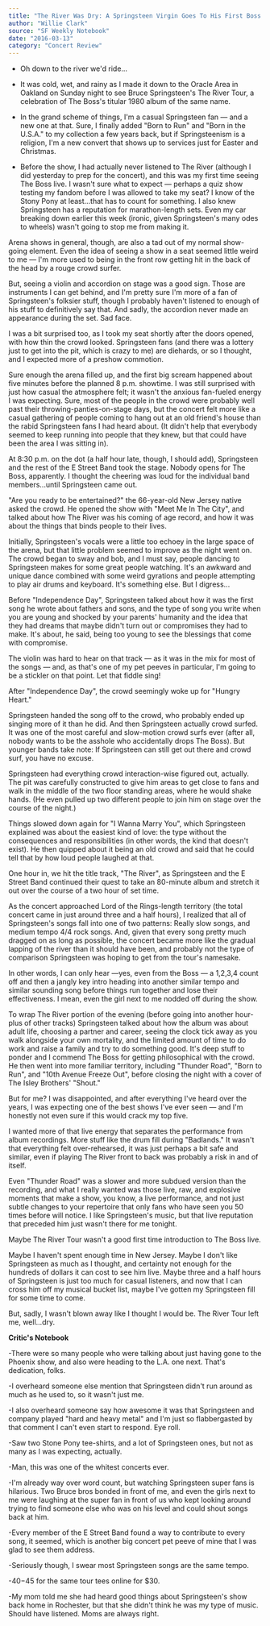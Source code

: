 ```yaml
---
title: "The River Was Dry: A Springsteen Virgin Goes To His First Boss Show"
author: "Willie Clark"
source: "SF Weekly Notebook"
date: "2016-03-13"
category: "Concert Review"
---
```


- Oh down to the river we'd ride...

- It was cold, wet, and rainy as I made it down to the Oracle Area in Oakland on Sunday night to see Bruce Springsteen's The River Tour, a celebration of The Boss's titular 1980 album of the same name.

- In the grand scheme of things, I'm a casual Springsteen fan — and a new one at that. Sure, I finally added "Born to Run" and "Born in the U.S.A." to my collection a few years back, but if Springsteenism is a religion, I'm a new convert that shows up to services just for Easter and Christmas.

- Before the show, I had actually never listened to The River (although I did yesterday to prep for the concert), and this was my first time seeing The Boss live. I wasn't sure what to expect — perhaps a quiz show testing my fandom before I was allowed to take my seat? I know of the Stony Pony at least...that has to count for something. I also knew Springsteen has a reputation for marathon-length sets. Even my car breaking down earlier this week (ironic, given Springsteen's many odes to wheels) wasn't going to stop me from making it.

Arena shows in general, though, are also a tad out of my normal show-going element. Even the idea of seeing a show in a seat seemed little weird to me — I'm more used to being in the front row getting hit in the back of the head by a rouge crowd surfer.

But, seeing a violin and accordion on stage was a good sign. Those are instruments I can get behind, and I'm pretty sure I'm more of a fan of Springsteen's folksier stuff, though I probably haven't listened to enough of his stuff to definitively say that. And sadly, the accordion never made an appearance during the set. Sad face.

I was a bit surprised too, as I took my seat shortly after the doors opened, with how thin the crowd looked. Springsteen fans (and there was a lottery just to get into the pit, which is crazy to me) are diehards, or so I thought, and I expected more of a preshow commotion.

Sure enough the arena filled up, and the first big scream happened about five minutes before the planned 8 p.m. showtime. I was still surprised with just how casual the atmosphere felt; it wasn't the anxious fan-fueled energy I was expecting. Sure, most of the people in the crowd were probably well past their throwing-panties-on-stage days, but the concert felt more like a casual gathering of people coming to hang out at an old friend's house than the rabid Springsteen fans I had heard about. (It didn't help that everybody seemed to keep running into people that they knew, but that could have been the area I was sitting in).

At 8:30 p.m. on the dot (a half hour late, though, I should add), Springsteen and the rest of the E Street Band took the stage. Nobody opens for The Boss, apparently. I thought the cheering was loud for the individual band members...until Springsteen came out.

"Are you ready to be entertained?" the 66-year-old New Jersey native asked the crowd. He opened the show with "Meet Me In The City", and talked about how The River was his coming of age record, and how it was about the things that binds people to their lives.

Initially, Springsteen's vocals were a little too echoey in the large space of the arena, but that little problem seemed to improve as the night went on. The crowd began to sway and bob, and I must say, people dancing to Springsteen makes for some great people watching. It's an awkward and unique dance combined with some weird gyrations and people attempting to play air drums and keyboard. It's something else. But I digress...

Before "Independence Day", Springsteen talked about how it was the first song he wrote about fathers and sons, and the type of song you write when you are young and shocked by your parents' humanity and the idea that they had dreams that maybe didn't turn out or compromises they had to make. It's about, he said, being too young to see the blessings that come with compromise.

The violin was hard to hear on that track — as it was in the mix for most of the songs — and, as that's one of my pet peeves in particular, I'm going to be a stickler on that point. Let that fiddle sing!

After "Independence Day", the crowd seemingly woke up for "Hungry Heart."

Springsteen handed the song off to the crowd, who probably ended up singing more of it than he did. And then Springsteen actually crowd surfed. It was one of the most careful and slow-motion crowd surfs ever (after all, nobody wants to be the asshole who accidentally drops The Boss). But younger bands take note: If Springsteen can still get out there and crowd surf, you have no excuse.

Springsteen had everything crowd interaction-wise figured out, actually. The pit was carefully constructed to give him areas to get close to fans and walk in the middle of the two floor standing areas, where he would shake hands. (He even pulled up two different people to join him on stage over the course of the night.)

Things slowed down again for "I Wanna Marry You", which Springsteen explained was about the easiest kind of love: the type without the consequences and responsibilities (in other words, the kind that doesn't exist). He then quipped about it being an old crowd and said that he could tell that by how loud people laughed at that.

One hour in, we hit the title track, "The River", as Springsteen and the E Street Band continued their quest to take an 80-minute album and stretch it out over the course of a two hour of set time.

As the concert approached Lord of the Rings-length territory (the total concert came in just around three and a half hours), I realized that all of Springsteen's songs fall into one of two patterns: Really slow songs, and medium tempo 4/4 rock songs. And, given that every song pretty much dragged on as long as possible, the concert became more like the gradual lapping of the river than it should have been, and probably not the type of comparison Springsteen was hoping to get from the tour's namesake.

In other words, I can only hear —yes, even from the Boss — a 1,2,3,4 count off and then a jangly key intro heading into another similar tempo and similar sounding song before things run together and lose their effectiveness. I mean, even the girl next to me nodded off during the show.

To wrap The River portion of the evening (before going into another hour-plus of other tracks) Springsteen talked about how the album was about adult life, choosing a partner and career, seeing the clock tick away as you walk alongside your own mortality, and the limited amount of time to do work and raise a family and try to do something good. It's deep stuff to ponder and I commend The Boss for getting philosophical with the crowd. He then went into more familiar territory, including "Thunder Road", "Born to Run", and "10th Avenue Freeze Out", before closing the night with a cover of The Isley Brothers' "Shout."

But for me? I was disappointed, and after everything I've heard over the years, I was expecting one of the best shows I've ever seen — and I'm honestly not even sure if this would crack my top five.

I wanted more of that live energy that separates the performance from album recordings. More stuff like the drum fill during "Badlands." It wasn't that everything felt over-rehearsed, it was just perhaps a bit safe and similar, even if playing The River front to back was probably a risk in and of itself.

Even "Thunder Road" was a slower and more subdued version than the recording, and what I really wanted was those live, raw, and explosive moments that make a show, you know, a live performance, and not just subtle changes to your repertoire that only fans who have seen you 50 times before will notice. I like Springsteen's music, but that live reputation that preceded him just wasn't there for me tonight.

Maybe The River Tour wasn't a good first time introduction to The Boss live.

Maybe I haven't spent enough time in New Jersey. Maybe I don't like Springsteen as much as I thought, and certainty not enough for the hundreds of dollars it can cost to see him live. Maybe three and a half hours of Springsteen is just too much for casual listeners, and now that I can cross him off my musical bucket list, maybe I've gotten my Springsteen fill for some time to come.

But, sadly, I wasn't blown away like I thought I would be. The River Tour left me, well...dry.

**Critic's Notebook**

-There were so many people who were talking about just having gone to the Phoenix show, and also were heading to the L.A. one next. That's dedication, folks.

-I overheard someone else mention that Springsteen didn't run around as much as he used to, so it wasn't just me.

-I also overheard someone say how awesome it was that Springsteen and company played "hard and heavy metal" and I'm just so flabbergasted by that comment I can't even start to respond. Eye roll.

-Saw two Stone Pony tee-shirts, and a lot of Springsteen ones, but not as many as I was expecting, actually.

-Man, this was one of the whitest concerts ever.

-I'm already way over word count, but watching Springsteen super fans is hilarious. Two Bruce bros bonded in front of me, and even the girls next to me were laughing at the super fan in front of us who kept looking around trying to find someone else who was on his level and could shout songs back at him.

-Every member of the E Street Band found a way to contribute to every song, it seemed, which is another big concert pet peeve of mine that I was glad to see them address.

-Seriously though, I swear most Springsteen songs are the same tempo.

-$40-$45 for the same tour tees online for $30.

-My mom told me she had heard good things about Springsteen's show back home in Rochester, but that she didn't think he was my type of music. Should have listened. Moms are always right.
